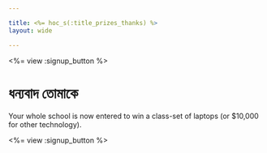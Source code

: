 ```yaml
---

title: <%= hoc_s(:title_prizes_thanks) %>
layout: wide

---
```


<%= view :signup_button %>

# ধন্যবাদ তোমাকে

Your whole school is now entered to win a class-set of laptops (or $10,000 for other technology).

<%= view :signup_button %>